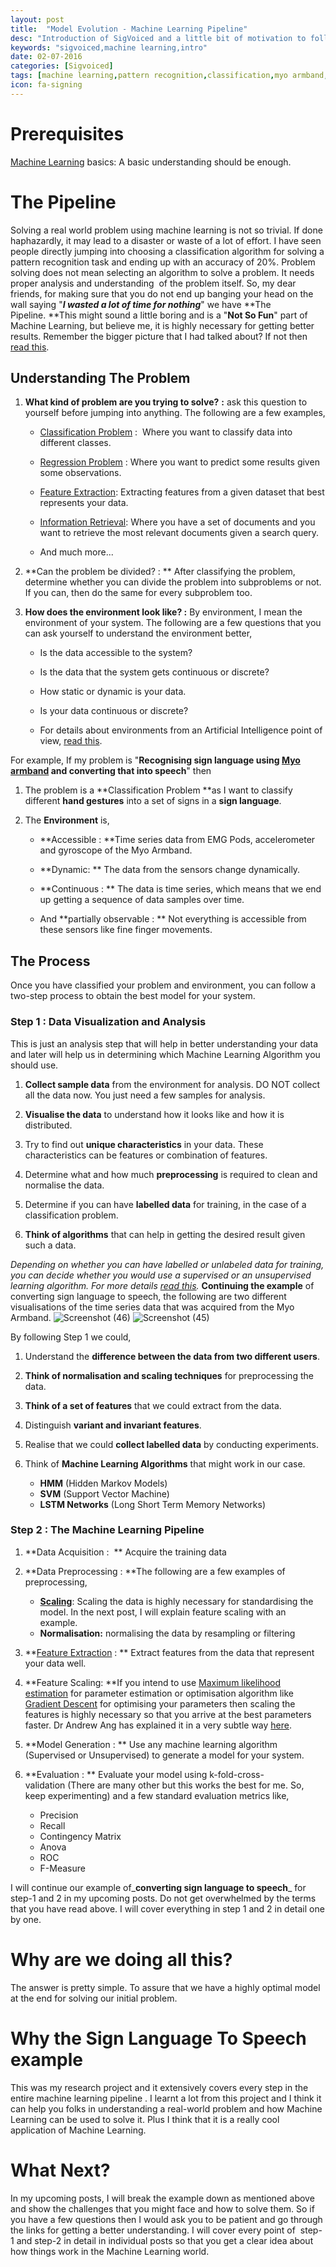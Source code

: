 ```yaml
---
layout: post
title:  "Model Evolution - Machine Learning Pipeline"
desc: "Introduction of SigVoiced and a little bit of motivation to follow the posts."
keywords: "sigvoiced,machine learning,intro"
date: 02-07-2016
categories: [Sigvoiced]
tags: [machine learning,pattern recognition,classification,myo armband,hidden markov models,LSTM,SVM]
icon: fa-signing
---
```


# Prerequisites

[Machine Learning](https://en.wikipedia.org/wiki/Machine_learning) basics: A basic understanding should be enough.

# The Pipeline

Solving a real world problem using machine learning is not so trivial. If done haphazardly, it may lead to a disaster or waste of a lot of effort. I have seen people directly jumping into choosing a classification algorithm for solving a pattern recognition task and ending up with an accuracy of 20%. Problem solving does not mean selecting an algorithm to solve a problem. It needs proper analysis and understanding  of the problem itself. So, my dear friends, for making sure that you do not end up banging your head on the wall saying "_**I wasted a lot of time for nothing**_" we have **The Pipeline. **This might sound a little boring and is a "**Not So Fun**" part of Machine Learning, but believe me, it is highly necessary for getting better results. Remember the bigger picture that I had talked about? If not then [read this](https://sigvoiced.wordpress.com/about/).

## Understanding The Problem

1.  **What kind of problem are you trying to solve?** **:** ask this question to yourself before jumping into anything. The following are a few examples,
    *   [Classification Problem](https://en.wikipedia.org/wiki/Statistical_classification) :  Where you want to classify data into different classes.

    *   [Regression Problem](https://en.wikipedia.org/wiki/Regression_analysis) : Where you want to predict some results given some observations.

    *   [Feature Extraction](https://en.wikipedia.org/wiki/Feature_extraction): Extracting features from a given dataset that best represents your data.

    *   [Information Retrieval](https://en.wikipedia.org/wiki/Information_retrieval): Where you have a set of documents and you want to retrieve the most relevant documents given a search query.

    *   And much more...

2.  **Can the problem be divided? : ** After classifying the problem, determine whether you can divide the problem into subproblems or not. If you can, then do the same for every subproblem too.

3.  **How does the environment look like? :** By environment, I mean the environment of your system. The following are a few questions that you can ask yourself to understand the environment better,
    *   Is the data accessible to the system?

    *   Is the data that the system gets continuous or discrete?

    *   How static or dynamic is your data.

    *   Is your data continuous or discrete?

    *   For details about environments from an Artificial Intelligence point of view, [read this](http://www.tutorialspoint.com/artificial_intelligence/artificial_intelligence_agents_and_environments.htm).

For example, If my problem is "**Recognising sign language using [Myo armband](https://www.myo.com/) and converting that into speech**" then

1.  The problem is a **Classification Problem **as I want to classify different **hand gestures** into a set of signs in a **sign language**.

2.  The **Environment** is,
    *   **Accessible : **Time series data from EMG Pods, accelerometer and gyroscope of the Myo Armband.

    *   **Dynamic: ** The data from the sensors change dynamically.

    *   **Continuous : ** The data is time series, which means that we end up getting a 
    sequence of data samples over time.
    *   And **partially observable : ** Not everything is accessible from these sensors 
    like fine finger movements.

## The Process

Once you have classified your problem and environment, you can follow a two-step process to obtain the best model for your system.

### Step 1 : Data Visualization and Analysis

This is just an analysis step that will help in better understanding your data and later will help us in determining which Machine Learning Algorithm you should use.

1.  **Collect sample data** from the environment for analysis. DO NOT collect all the data now. You just need a few samples for analysis.

2.  **Visualise the data** to understand how it looks like and how it is distributed.

3.  Try to find out **unique characteristics** in your data. These characteristics can be features or combination of features.

4.  Determine what and how much **preprocessing** is required to clean and normalise the data.

5.  Determine if you can have **labelled data** for training, in the case of a classification problem.

6.  **Think of algorithms** that can help in getting the desired result given such a data.

_Depending on whether you can have labelled or unlabeled data for training, you can decide whether you would use a supervised or an unsupervised learning algorithm. For more details [read this](http://machinelearningmastery.com/a-tour-of-machine-learning-algorithms/)._ **Continuing the example** of converting sign language to speech, the following are two different visualisations of the time series data that was acquired from the Myo Armband. 
![Screenshot (46)](https://sigvoiced.files.wordpress.com/2016/07/screenshot-462.png) 
![Screenshot (45)](https://sigvoiced.files.wordpress.com/2016/07/screenshot-452.png?w=680)

By following Step 1 we could,

1.  Understand the **difference between the data from two different users**.

2.  **Think of normalisation and scaling techniques** for preprocessing the data.

3.  **Think of a set of features** that we could extract from the data.

4.  Distinguish **variant and invariant features**.

5.  Realise that we could **collect labelled data** by conducting experiments.

6.  Think of **Machine Learning Algorithms** that might work in our case.
    *   **HMM** (Hidden Markov Models)
    *   **SVM** (Support Vector Machine)
    *   **LSTM Networks** (Long Short Term Memory Networks)

### Step 2 : The Machine Learning Pipeline

1.  **Data Acquisition :  ** Acquire the training data

2.  **Data Preprocessing : **The following are a few examples of preprocessing,
    *   **[Scaling](https://en.wikipedia.org/wiki/Feature_scaling)**: Scaling the data is highly necessary for standardising the model. In the next post, I will explain feature scaling with an example.
    *   **Normalisation:** normalising the data by resampling or filtering

3.  **[Feature Extraction](https://en.wikipedia.org/wiki/Feature_extraction) : ** Extract features from the data that represent your data well.

4.  **Feature Scaling: **If you intend to use [Maximum likelihood estimation](https://en.wikipedia.org/wiki/Maximum_likelihood_estimation) for parameter estimation or optimisation algorithm like [Gradient Descent](https://en.wikipedia.org/wiki/Gradient_descent) for optimising your parameters then scaling the features is highly necessary so that you arrive at the best parameters faster. Dr Andrew Ang has explained it in a very subtle way [here](https://www.youtube.com/watch?v=jV7Zk5ri3Es).

5.  **Model Generation : ** Use any machine learning algorithm (Supervised or Unsupervised) to generate a model for your system.

6.  **Evaluation : ** Evaluate your model using k-fold-cross-validation (There are many other but this works the best for me. So, keep experimenting) and a few standard evaluation metrics like,
    *   Precision
    *   Recall
    *   Contingency Matrix
    *   Anova
    *   ROC
    *   F-Measure

I will continue our example of_**converting sign language to speech**_ for step-1 and 2 in my upcoming posts. Do not get overwhelmed by the terms that you have read above. I will cover everything in step 1 and 2 in detail one by one.

# Why are we doing all this?

The answer is pretty simple. To assure that we have a highly optimal model at the end for solving our initial problem.

# Why the Sign Language To Speech example

This was my research project and it extensively covers every step in the entire machine learning pipeline . I learnt a lot from this project and I think it can help you folks in understanding a real-world problem and how Machine Learning can be used to solve it. Plus I think that it is a really cool application of Machine Learning.

# What Next?

In my upcoming posts, I will break the example down as mentioned above and show the challenges that you might face and how to solve them. So if you have a few questions then I would ask you to be patient and go through the links for getting a better understanding. I will cover every point of  step-1 and step-2 in detail in individual posts so that you get a clear idea about how things work in the Machine Learning world.